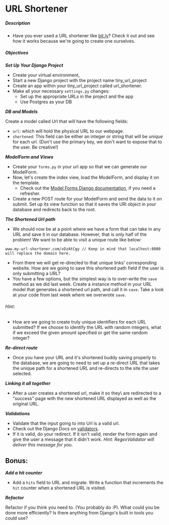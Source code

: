 # URL Shortener

##### Description

* Have you ever used a URL shortener like [bit.ly](http://bit.ly)? Check it out and see how it works because we're going to create one ourselves.

##### Objectives

***Set Up Your Django Project***

- Create your virtual environment, 
- Start a new Django project with the project name tiny_url_project
- Create an app within your tiny_url_project called url_shortener.
- Make all your necessary `settings.py` changes:
    -   Set up the appropriate URLs in the project and the app
    -   Use Postgres as your DB
    
***DB and Models***

Create a model called Url that will have the following fields:
- `url`: which will hold the physical URL to our webpage. 
- `shortened`: This field can be either an integer or string that will be *unique* for each url. (Don't use the primary key, we don't want to expose that to the user. Be creative!)

***ModelForm and Views***

- Create your `forms.py` in your url app so that we can generate our ModelForm.
- Now, let's create the index view, load the ModelForm, and display it on the template.
    - Check out the [Model Forms Django documentation](https://docs.djangoproject.com/en/1.9/topics/forms/modelforms/), if you need a refresher.
- Create a new POST route for your ModelForm and send the data to it on submit. Set up its view function so that it saves the URl object in your database and redirects back to the root.

***The Shortened Url path***

* We should now be at a point where we have a form that can take in any URL and save it in our database. However, that is only half of the problem! We want to be able to visit a unique route like below:  

```
www.my-url-shortener.com/xDzAtCgy // Keep in mind that localhost:8000 will replace the domain here.
```
* From there we will get re-directed to that unique links' corresponding website. How are we going to save this shortened path field if the user is only submitting a URL?
* You have a few options, but the simplest way is to over-write the `save` method as we did last week. Create a instance method in your URL model that generates a shortened url path, and call it in `save`. Take a look at your code from last week where we overwrote `save`.

###### Hint:
-   How are we going to create truly unique identifiers for each URL submitted? If we choose to identify the URL with random integers, what if we exceed the given amount specified or get the same random integer?
 

***Re-direct route***

* Once you have your URL and it's shortened buddy saving properly to the database, we are going to need to set up a re-direct URL that takes the unique path for a shortened URL and re-directs to the site the user selected.

***Linking it all together***

* After a user creates a shortened url, make it so they\ are redirected to a "success" page with the new shortened URL displayed as well as the original URL.

***Validations***

* Validate that the input going to into Url is a valid url. 
* Check out the Django Docs on [validators](https://docs.djangoproject.com/en/1.9/ref/validators). 
* If it is valid, do your redirect. If it isn't valid, render the form again and give the user a message that it didn't work. *Hint: RegexValidator will deliver this message for you.*

## Bonus:

***Add a hit counter***
- Add a `hits` field to URL and migrate. Write a function that increments the `hit` counter when a shortened URL is visited.

***Refactor***

Refactor if you think you need to. (You probably do :P). What could you be done more efficiently? Is there anything from Django's built in tools you could use?
